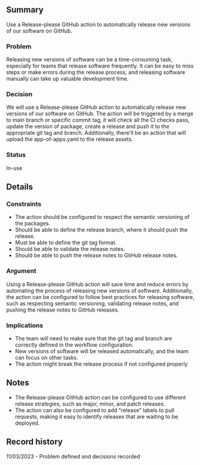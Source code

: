 ## Summary

Use a Release-please GitHub action to automatically release new versions of our software on GitHub.

### Problem

Releasing new versions of software can be a time-consuming task, especially for teams that release software frequently. It can be easy to miss steps or make errors during the release process, and releasing software manually can take up valuable development time.

### Decision

We will use a Release-please GitHub action to automatically release new versions of our software on GitHub. The action will be triggered by a merge to main branch or specific commit tag, it will check all the CI checks pass, update the version of package, create a release and push it to the appropriate git tag and branch. Additionally, there'll be an action that will upload the app-of-apps.yaml to the release assets.

### Status

In-use

## Details

### Constraints

* The action should be configured to respect the semantic versioning of the packages.
* Should be able to define the release branch, where it should push the release.
* Must be able to define the git tag format.
* Should be able to validate the release notes.
* Should be able to push the release notes to GitHub release notes.

### Argument

Using a Release-please GitHub action will save time and reduce errors by automating the process of releasing new versions of software. Additionally, the action can be configured to follow best practices for releasing software, such as respecting semantic versioning, validating release notes, and pushing the release notes to GitHub releases.

### Implications

* The team will need to make sure that the git tag and branch are correctly defined in the workflow configuration.
* New versions of software will be released automatically, and the team can focus on other tasks.
* The action might break the release process if not configured properly

## Notes

* The Release-please GitHub action can be configured to use different release strategies, such as major, minor, and patch releases.
* The action can also be configured to add "release" labels to pull requests, making it easy to identify releases that are waiting to be deployed.

## Record history
11/03/2023 - Problem defined and decisions recorded